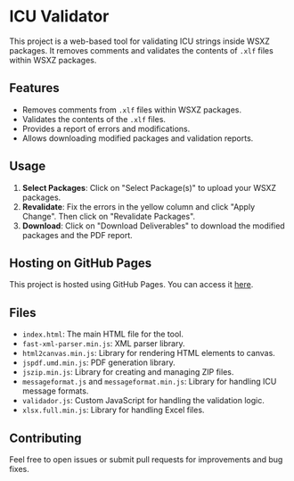 # ICU Validator

This project is a web-based tool for validating ICU strings inside WSXZ packages. 
It removes comments and validates the contents of `.xlf` files within WSXZ packages.

## Features

- Removes comments from `.xlf` files within WSXZ packages.
- Validates the contents of the `.xlf` files.
- Provides a report of errors and modifications.
- Allows downloading modified packages and validation reports.

## Usage

1. **Select Packages**: Click on "Select Package(s)" to upload your WSXZ packages.
2. **Revalidate**: Fix the errors in the yellow column and click "Apply Change". Then click on "Revalidate Packages".
3. **Download**: Click on "Download Deliverables" to download the modified packages and the PDF report.

## Hosting on GitHub Pages

This project is hosted using GitHub Pages. You can access it [here](https://lcapy.github.io/ICU-Validator/).

## Files

- `index.html`: The main HTML file for the tool.
- `fast-xml-parser.min.js`: XML parser library.
- `html2canvas.min.js`: Library for rendering HTML elements to canvas.
- `jspdf.umd.min.js`: PDF generation library.
- `jszip.min.js`: Library for creating and managing ZIP files.
- `messageformat.js` and `messageformat.min.js`: Library for handling ICU message formats.
- `validador.js`: Custom JavaScript for handling the validation logic.
- `xlsx.full.min.js`: Library for handling Excel files.

## Contributing

Feel free to open issues or submit pull requests for improvements and bug fixes.
